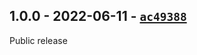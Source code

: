## 1.0.0 - 2022-06-11 - [`ac49388`](https://github.com/oe-d/opensea-button/tree/ac49388949e35137ff337d5f5ef77c67e8fc8908)

Public release
